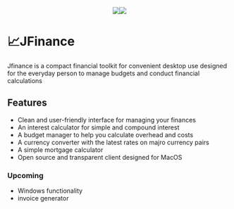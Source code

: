 <p align="center">
	<img src="https://img.shields.io/badge/Framework-Swing-ff69b4"  style="margin-right:-5px">
    <img src="https://img.shields.io/badge/Language-Java-orange"  style="margin-right:-5px"><br>
    </p>

# 📈JFinance
Jfinance is a compact financial toolkit for convenient desktop use designed for the everyday person to manage budgets and conduct financial calculations

## Features
 - Clean and user-friendly interface for managing your finances
 - An interest calculator for simple and compound interest
 - A budget manager to help you calculate overhead and costs
 - A currency converter with the latest rates on majro currency pairs
 - A simple mortgage calculator 
 - Open source and transparent client designed for MacOS
 
### Upcoming
 - Windows functionality
 - invoice generator
 
### 
